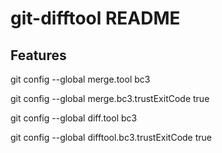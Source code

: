 # git-difftool README

## Features

 
git config --global merge.tool bc3

git config --global merge.bc3.trustExitCode true

git config --global diff.tool bc3

git config --global difftool.bc3.trustExitCode true